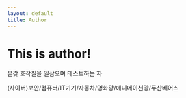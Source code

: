```yaml
---
layout: default
title: Author
---
```


# This is author!



온갖 호작질을 일삼으며 테스트하는 자


(사이버)보안/컴퓨터/IT기기/자동차/영화광/애니메이션광/두산베어스

